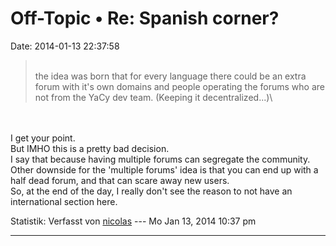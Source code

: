 Off-Topic • Re: Spanish corner?
===============================

Date: 2014-01-13 22:37:58

> <div>
>
> \
> the idea was born that for every language there could be an extra
> forum with it\'s own domains and people operating the forums who are
> not from the YaCy dev team. (Keeping it decentralized\...)\
>
> </div>

\
\
I get your point.\
But IMHO this is a pretty bad decision.\
I say that because having multiple forums can segregate the community.\
Other downside for the \'multiple forums\' idea is that you can end up
with a half dead forum, and that can scare away new users.\
So, at the end of the day, I really don\'t see the reason to not have an
international section here.

Statistik: Verfasst von
[nicolas](http://forum.yacy-websuche.de/memberlist.php?mode=viewprofile&u=9343)
--- Mo Jan 13, 2014 10:37 pm

------------------------------------------------------------------------
